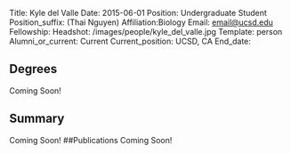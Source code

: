 Title: Kyle del Valle
Date: 2015-06-01
Position: Undergraduate Student
Position_suffix: (Thai Nguyen)
Affiliation:Biology
Email: email@ucsd.edu
Fellowship:
Headshot: /images/people/kyle_del_valle.jpg
Template: person
Alumni_or_current: Current
Current_position: UCSD, CA
End_date: 
<!-- Status: draft -->

## Degrees
Coming Soon!
## Summary
Coming Soon!
##Publications
Coming Soon!
